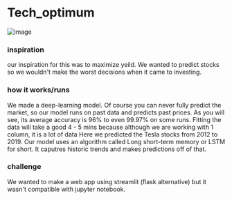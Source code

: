 # Tech_optimum
![image](https://user-images.githubusercontent.com/92415264/179381684-1eaa96ef-b451-437f-ba85-bd87bacbe4bb.png)


### inspiration

our inspiration for this was to maximize yeild.
We wanted to predict stocks so we wouldn't make the worst decisions when it came to investing.

### how it works/runs
We made a deep-learning model.
Of course you can never fully predict the market, so our model runs on past data and predicts past prices.
As you will see, its average accuracy is 96% to even 99.97% on some runs.
Fitting the data will take a good 4 - 5 mins because although we are working with 1 column, it is a lot of data
Here we predicted the Tesla stocks from 2012 to 2019.
Our model uses an algorithm called Long short-term memory or LSTM for short.
It caputres historic trends and makes predictions off of that.

### challenge
We wanted to make a web app using streamlit (flask alternative) but it wasn't compatible with jupyter notebook.
